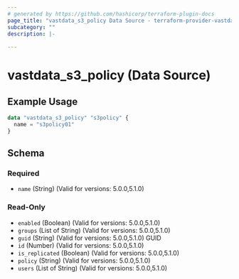 ```yaml
---
# generated by https://github.com/hashicorp/terraform-plugin-docs
page_title: "vastdata_s3_policy Data Source - terraform-provider-vastdata"
subcategory: ""
description: |-
  
---
```


# vastdata_s3_policy (Data Source)



## Example Usage

```terraform
data "vastdata_s3_policy" "s3policy" {
  name = "s3policy01"
}
```

<!-- schema generated by tfplugindocs -->
## Schema

### Required

- `name` (String) (Valid for versions: 5.0.0,5.1.0)

### Read-Only

- `enabled` (Boolean) (Valid for versions: 5.0.0,5.1.0)
- `groups` (List of String) (Valid for versions: 5.0.0,5.1.0)
- `guid` (String) (Valid for versions: 5.0.0,5.1.0) GUID
- `id` (Number) (Valid for versions: 5.0.0,5.1.0)
- `is_replicated` (Boolean) (Valid for versions: 5.0.0,5.1.0)
- `policy` (String) (Valid for versions: 5.0.0,5.1.0)
- `users` (List of String) (Valid for versions: 5.0.0,5.1.0)

